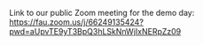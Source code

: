 Link to our public Zoom meeting for the demo day: https://fau.zoom.us/j/66249135424?pwd=aUpvTE9yT3BpQ3hLSkNnWjIxNERpZz09
